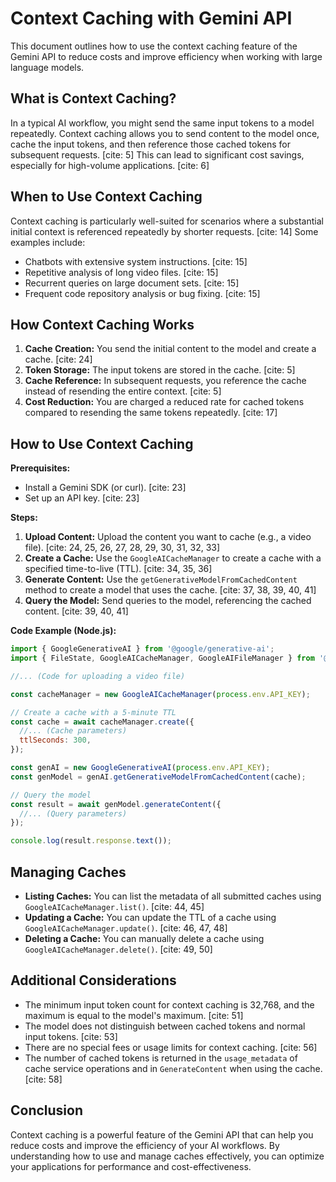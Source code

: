 # Context Caching with Gemini API

This document outlines how to use the context caching feature of the Gemini API to reduce costs and improve efficiency when working with large language models.

## What is Context Caching?

In a typical AI workflow, you might send the same input tokens to a model repeatedly. Context caching allows you to send content to the model once, cache the input tokens, and then reference those cached tokens for subsequent requests. [cite: 5] This can lead to significant cost savings, especially for high-volume applications. [cite: 6]

## When to Use Context Caching

Context caching is particularly well-suited for scenarios where a substantial initial context is referenced repeatedly by shorter requests. [cite: 14] Some examples include:

* Chatbots with extensive system instructions. [cite: 15]
* Repetitive analysis of long video files. [cite: 15]
* Recurrent queries on large document sets. [cite: 15]
* Frequent code repository analysis or bug fixing. [cite: 15]

## How Context Caching Works

1. **Cache Creation:** You send the initial content to the model and create a cache. [cite: 24]
2. **Token Storage:** The input tokens are stored in the cache. [cite: 5]
3. **Cache Reference:** In subsequent requests, you reference the cache instead of resending the entire context. [cite: 5]
4. **Cost Reduction:** You are charged a reduced rate for cached tokens compared to resending the same tokens repeatedly. [cite: 17]

## How to Use Context Caching

**Prerequisites:**

* Install a Gemini SDK (or curl). [cite: 23]
* Set up an API key. [cite: 23]

**Steps:**

1. **Upload Content:** Upload the content you want to cache (e.g., a video file). [cite: 24, 25, 26, 27, 28, 29, 30, 31, 32, 33]
2. **Create a Cache:** Use the `GoogleAICacheManager` to create a cache with a specified time-to-live (TTL). [cite: 34, 35, 36]
3. **Generate Content:** Use the `getGenerativeModelFromCachedContent` method to create a model that uses the cache. [cite: 37, 38, 39, 40, 41]
4. **Query the Model:** Send queries to the model, referencing the cached content. [cite: 39, 40, 41]

**Code Example (Node.js):**

```javascript
import { GoogleGenerativeAI } from '@google/generative-ai';
import { FileState, GoogleAICacheManager, GoogleAIFileManager } from '@google/generative-ai/server';

//... (Code for uploading a video file)

const cacheManager = new GoogleAICacheManager(process.env.API_KEY);

// Create a cache with a 5-minute TTL
const cache = await cacheManager.create({
  //... (Cache parameters)
  ttlSeconds: 300,
});

const genAI = new GoogleGenerativeAI(process.env.API_KEY);
const genModel = genAI.getGenerativeModelFromCachedContent(cache);

// Query the model
const result = await genModel.generateContent({
  //... (Query parameters)
});

console.log(result.response.text());
```

## Managing Caches

* **Listing Caches:** You can list the metadata of all submitted caches using `GoogleAICacheManager.list()`. [cite: 44, 45]
* **Updating a Cache:** You can update the TTL of a cache using `GoogleAICacheManager.update()`. [cite: 46, 47, 48]
* **Deleting a Cache:** You can manually delete a cache using `GoogleAICacheManager.delete()`. [cite: 49, 50]

## Additional Considerations

* The minimum input token count for context caching is 32,768, and the maximum is equal to the model's maximum. [cite: 51]
* The model does not distinguish between cached tokens and normal input tokens. [cite: 53]
* There are no special fees or usage limits for context caching. [cite: 56]
* The number of cached tokens is returned in the `usage_metadata` of cache service operations and in `GenerateContent` when using the cache. [cite: 58]

## Conclusion

Context caching is a powerful feature of the Gemini API that can help you reduce costs and improve the efficiency of your AI workflows. By understanding how to use and manage caches effectively, you can optimize your applications for performance and cost-effectiveness.